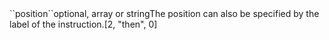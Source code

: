 <tr><td>``position``</td><td>optional, array or string</td><td>The position can also be specified by the label of the instruction.</td><td>[2, "then", 0]</td><td></td></tr>
